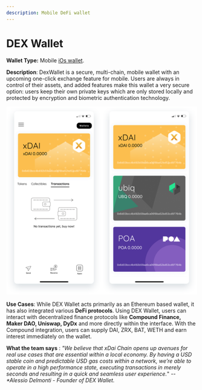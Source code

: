 ```yaml
---
description: Mobile DeFi wallet
---
```


# DEX Wallet

**Wallet Type:** Mobile [iOs wallet](https://itunes.apple.com/us/app/dexwallet/id1434816150?ls=1&mt=8).

**Description**: DexWallet is a secure, multi-chain, mobile wallet with an upcoming one-click exchange feature for mobile. Users are always in control of their assets, and added features make this wallet a very secure option: users keep their own private keys which are only stored locally and protected by encryption and biometric authentication technology.

![DEXWallet on iOS](../../.gitbook/assets/dex_1.png)

**Use Cases**:  While DEX Wallet acts primarily as an Ethereum based wallet, it has also integrated various **DeFi protocols**. Using DEX Wallet, users can interact with decentralized finance protocols like **Compound Finance, Maker DAO, Uniswap, DyDx** and more directly within the interface. With the Compound integration, users can supply DAI, ZRX, BAT, WETH and earn interest immediately on the wallet.

**What the team says** : _"We believe that xDai Chain opens up avenues for real use cases that are essential within a local economy. By having a USD stable coin and predictable USD gas costs within a network, we’re able to operate in a high performance state, executing transactions in merely seconds and resulting in a quick and seamless user experience._" _-- \*Alessio Delmonti - Founder of DEX Wallet._

